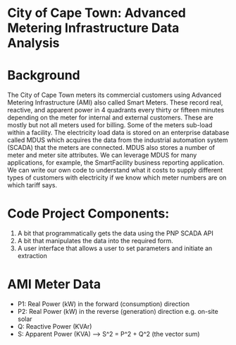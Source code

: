 # City of Cape Town: Advanced Metering Infrastructure Data Analysis

# Background 
The City of Cape Town meters its commercial customers using Advanced Metering Infrastructure (AMI) also called Smart Meters. These record real, reactive, and apparent power in 4 quadrants every thirty or fifteen minutes depending on the meter for internal and external customers. These are mostly but not all meters used for billing. Some of the meters sub-load within a facility. The electricity load data is stored on an enterprise database called MDUS which acquires the data from the industrial automation system (SCADA) that the meters are connected. MDUS also stores a number of meter and meter site attributes. We can leverage MDUS for many applications, for example, the SmartFacility business reporting application. We can write our own code to understand what it costs to supply different types of customers with electricity if we know which meter numbers are on which tariff says. 

# Code Project Components: 
1. A bit that programmatically gets the data using the PNP SCADA API 
2. A bit that manipulates the data into the required form. 
3. A user interface that allows a user to set parameters and initiate an extraction

# AMI Meter Data
- P1: Real Power (kW) in the forward (consumption) direction 
- P2: Real Power (kW) in the reverse (generation) direction e.g. on-site solar 
- Q: Reactive Power (KVAr) 
- S: Apparent Power (KVA) --> S^2 = P^2 + Q^2	(the vector sum) 
